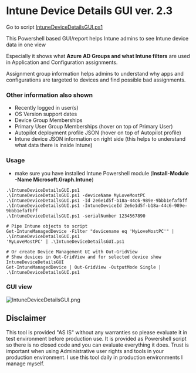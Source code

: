 # Intune Device Details GUI ver. 2.3
Go to script [IntuneDeviceDetailsGUI.ps1](./IntuneDeviceDetailsGUI.ps1)

This Powershell based GUI/report helps Intune admins to see Intune device data in one view

Especially it shows what **Azure AD Groups and what Intune filters** are used in Application and Configuration assignments.

Assignment group information helps admins to understand why apps and configurations are targeted to devices and find possible bad assignments.

### Other information also shown
* Recently logged in user(s)
* OS Version support dates
* Device Group Memberships
* Primary User Group Memberships (hover on top of Primary User)
* Autopilot deployment profile JSON (hover on top of Autopilot profile)
* Intune device JSON information on right side (this helps to understand what data there is inside Intune)

### Usage
* make sure you have installed Intune Powershell module (**Install-Module -Name Microsoft.Graph.Intune**)

```
.\IntuneDeviceDetailsGUI.ps1
.\IntuneDeviceDetailsGUI.ps1 -deviceName MyLoveMostPC
.\IntuneDeviceDetailsGUI.ps1 -Id 2e6e1d5f-b18a-44c6-989e-9bbb1efafbff
.\IntuneDeviceDetailsGUI.ps1 -IntuneDeviceId 2e6e1d5f-b18a-44c6-989e-9bbb1efafbff
.\IntuneDeviceDetailsGUI.ps1 -serialNumber 1234567890

# Pipe Intune objects to script
Get-IntuneManagedDevice -Filter "devicename eq 'MyLoveMostPC'" | .\IntuneDeviceDetailsGUI.ps1
'MyLoveMostPC' | .\IntuneDeviceDetailsGUI.ps1

# Or create Device Management UI with Out-GridView
# Show devices in Out-GridView and for selected device show IntuneDeviceDetailsGUI
Get-IntuneManagedDevice | Out-GridView -OutputMode Single | .\IntuneDeviceDetailsGUI.ps1
```
### GUI view
![IntuneDeviceDetailsGUI.png](https://www.petripaavola.fi/IntuneDeviceDetailsGUI.png)

## Disclaimer
This tool is provided "AS IS" without any warranties so please evaluate it in test environment before production use. It is provided as Powershell script so there is no closed code and you can evaluate everything it does. Trust is important when using Administrative user rights and tools in your production environment. I use this tool daily in production environments I manage myself.
